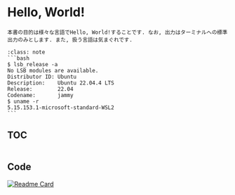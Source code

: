 # Hello, World!

```{caution}
本書の目的は様々な言語でHello, World!することです. なお, 出力はターミナルへの標準出力のみとします. また, 扱う言語は気まぐれです.
```

`````{admonition} Environment
:class: note
```bash
$ lsb_release -a
No LSB modules are available.
Distributor ID: Ubuntu
Description:    Ubuntu 22.04.4 LTS
Release:        22.04
Codename:       jammy
$ uname -r
5.15.153.1-microsoft-standard-WSL2
```
`````

## TOC

```{tableofcontents}

```

## Code

[![Readme Card](https://github-readme-stats.vercel.app/api/pin/?username=rice8y&repo=hello)](https://github.com/rice8y/hello/tree/main/hello)
